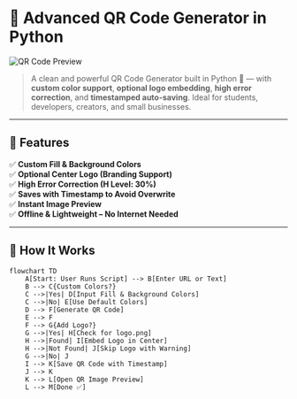 # 🔳 Advanced QR Code Generator in Python

![QR Code Preview](https://api.qrserver.com/v1/create-qr-code/?size=300x300&data=https://example.com)

> A clean and powerful QR Code Generator built in Python 🐍 — with **custom color support**, **optional logo embedding**, **high error correction**, and **timestamped auto-saving**. Ideal for students, developers, creators, and small businesses.

---

## 📌 Features

✅ **Custom Fill & Background Colors**  
✅ **Optional Center Logo (Branding Support)**  
✅ **High Error Correction (H Level: 30%)**  
✅ **Saves with Timestamp to Avoid Overwrite**  
✅ **Instant Image Preview**  
✅ **Offline & Lightweight – No Internet Needed**

---

## 🧠 How It Works

```mermaid
flowchart TD
    A[Start: User Runs Script] --> B[Enter URL or Text]
    B --> C{Custom Colors?}
    C -->|Yes| D[Input Fill & Background Colors]
    C -->|No| E[Use Default Colors]
    D --> F[Generate QR Code]
    E --> F
    F --> G{Add Logo?}
    G -->|Yes| H[Check for logo.png]
    H -->|Found| I[Embed Logo in Center]
    H -->|Not Found| J[Skip Logo with Warning]
    G -->|No| J
    I --> K[Save QR Code with Timestamp]
    J --> K
    K --> L[Open QR Image Preview]
    L --> M[Done ✅]

